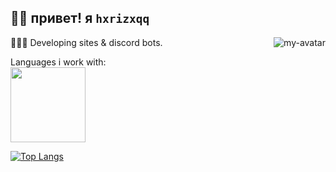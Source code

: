 ## 👋🏻 привет! я <code>hxrizxqq</code>
<img src="https://avatars.githubusercontent.com/u/125192601?v=4" alt="my-avatar" align="right">

👨🏻‍💻 Developing sites & discord bots.

 
Languages i work with:<br>
  <img src="https://skills.thijs.gg/icons?i=js,html,css"  width="120px">

[![Top Langs](https://github-readme-stats.vercel.app/api/top-langs/?username=hxrizxnqq&langs_count=8&theme=transparent&count_private=true)](https://github.com/anuraghazra/github-readme-stats)
